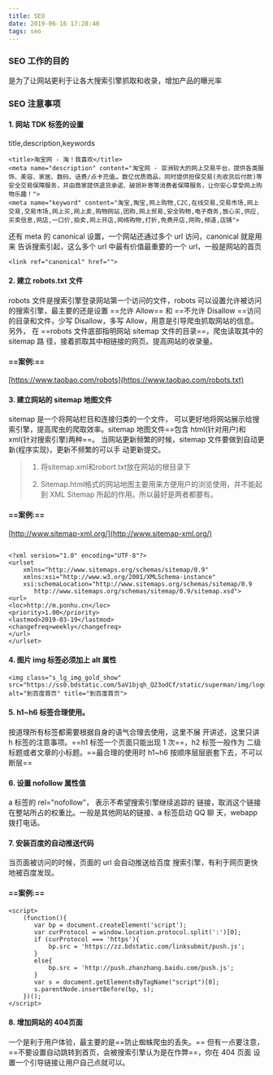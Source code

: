 ```yaml
---
title: SEO
date: 2019-06-16 17:28:40
tags: seo
---
```

### SEO 工作的目的
是为了让网站更利于让各大搜索引擎抓取和收录，增加产品的曝光率
### SEO 注意事项
#### 1. 网站 TDK 标签的设置
title,description,keywords

```
<title>淘宝网 - 淘！我喜欢</title>
<meta name="description" content="淘宝网 - 亚洲较大的网上交易平台，提供各类服饰、美容、家居、数码、话费/点卡充值… 数亿优质商品，同时提供担保交易(先收货后付款)等安全交易保障服务，并由商家提供退货承诺、破损补寄等消费者保障服务，让你安心享受网上购物乐趣！">
<meta name="keyword" content="淘宝,掏宝,网上购物,C2C,在线交易,交易市场,网上交易,交易市场,网上买,网上卖,购物网站,团购,网上贸易,安全购物,电子商务,放心买,供应,买卖信息,网店,一口价,拍卖,网上开店,网络购物,打折,免费开店,网购,频道,店铺">
```

还有 meta 的 canonical 设置，一个网站还通过多个 url 访问，canonical 就是用来 告诉搜索引起，这么多个 url 中最有价值最重要的一个 url，一般是网站的首页
```
<link ref="canonical" href="">
```

#### 2. 建立 robots.txt 文件
robots 文件是搜索引擎登录网站第一个访问的文件，robots 可以设置允许被访问的搜索引擎，最主要的还是设置
==允许 Allow== 和
==不允许 Disallow ==访问 的目录和文件，少写 Disallow，多写 Allow，用意是引导爬虫抓取网站的信息。
另外， 在 ==robots 文件底部指明网站 sitemap 文件的目录==，爬虫读取其中的 sitemap 路 径，接着抓取其中相链接的网页。提高网站的收录量。

#### **==案例:==**

[https://www.taobao.com/robots](https://www.taobao.com/robots.txt)

#### 3. 建立网站的 sitemap 地图文件


sitemap 是一个将网站栏目和连接归类的一个文件， 可以更好地将网站展示给搜索引擎，提高爬虫的爬取效率。sitemap 地图文件==包含 html(针对用户)和 xml(针对搜索引擎)两种==。
当网站更新频繁的时候，sitemap 文件要做到自动更新(程序实现)，更新不频繁的可以手 动更新提交。
> 1. 将sitemap.xml和robort.txt放在网站的根目录下
>
> 2. Sitemap.html格式的网站地图主要用来方便用户的浏览使用，并不能起到 XML Sitemap 所起的作用。所以最好是两者都要有。

#### **==案例:==**
[http://www.sitemap-xml.org/](http://www.sitemap-xml.org/)
```

<?xml version="1.0" encoding="UTF-8"?>
<urlset
    xmlns="http://www.sitemaps.org/schemas/sitemap/0.9"
    xmlns:xsi="http://www.w3.org/2001/XMLSchema-instance"
    xsi:schemaLocation="http://www.sitemaps.org/schemas/sitemap/0.9
       http://www.sitemaps.org/schemas/sitemap/0.9/sitemap.xsd">
<url>
<loc>http://m.ponhu.cn</loc>
<priority>1.00</priority>
<lastmod>2019-03-19</lastmod>
<changefreq>weekly</changefreq>
</url>
</urlset>

```

#### 4. 图片 img 标签必须加上 alt 属性

```
<img class="s_lg_img_gold_show" src="https://ss0.bdstatic.com/5aV1bjqh_Q23odCf/static/superman/img/logo_top_86d58ae1.png" alt="到百度首页" title="到百度首页">
```

#### 5. h1~h6 标签合理使用。
按道理所有标签都需要根据自身的语气合理去使用，这里不展 开讲述，这里只讲 h 标签的注意事项。==h1 标签一个页面只能出现 1 次==，h2 标签一般作为 二级标题或者文章的小标题。==最合理的使用时 h1~h6 按顺序层层嵌套下去，不可以断层==

#### 6. 设置 nofollow 属性值

a 标签的 rel="nofollow"， 表示不希望搜索引擎继续追踪的 链接，取消这个链接在整站所占的权重比。一般是其他网站的链接、a 标签启动 QQ 聊 天，webapp 拨打电话。

#### 7. 安装百度的自动推送代码

当页面被访问的时候，页面的 url 会自动推送给百度 搜索引擎，有利于网页更快地被百度发现。

#### **==案例:==**
```
<script>
    (function(){
       var bp = document.createElement('script');
       var curProtocol = window.location.protocol.split(':')[0];
       if (curProtocol === 'https'){
           bp.src = 'https://zz.bdstatic.com/linksubmit/push.js';
       }
       else{
           bp.src = 'http://push.zhanzhang.baidu.com/push.js';
       }
       var s = document.getElementsByTagName("script")[0];
       s.parentNode.insertBefore(bp, s);
    })();
</script>
```

#### 8. 增加网站的 404页面

一个是利于用户体验，最主要的是==防止蜘蛛爬虫的丢失。== 但有一点要注意，==不要设置自动跳转到首页，会被搜索引擎认为是在作弊==，你在 404 页面 设置一个引导链接让用户自己点就可以。
